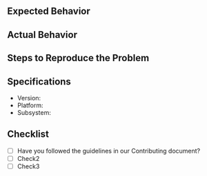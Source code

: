 <!-- About this template

This template has been taken from this github repo: https://github.com/stevemao/github-issue-templates/blob/master/simple/ISSUE_TEMPLATE.md
 -->

## Expected Behavior

## Actual Behavior

## Steps to Reproduce the Problem

## Specifications

- Version:
- Platform:
- Subsystem:

## Checklist

- [ ] Have you followed the guidelines in our Contributing document?
- [ ] Check2
- [ ] Check3
